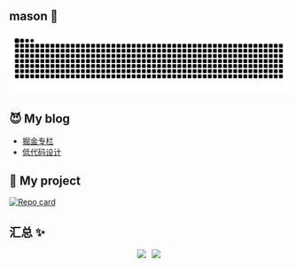 

## mason 👋

<p align="center">
  <img src="https://raw.githubusercontent.com/dohooo/dohooo/output/github-contribution-grid-snake.svg" />  
</p>

## 😈 My blog

- [掘金专栏](https://juejin.cn/user/3245414055936653)
- [低代码设计](https://github.com/masonjs-cn/ms-doc/)

## 🔧 My project

[![Repo card](https://github-readme-stats.vercel.app/api/pin/?username=masonjs-cn&repo=ms-utils)](https://github.com/masonjs-cn/ms-utils)


## 汇总 ✨
<p align="center">
<img   height="137px" style="padding-right: 10px;" src="https://github-readme-stats.vercel.app/api?username=masonjs-cn&hide_title=true&hide_border=true&show_icons=true&include_all_commits=true&line_height=21&bg_color=0,EC6C6C,FFD479,FFFC79,73FA79&theme=graywhite&locale=cn" /><img  height="137px" src="https://github-readme-stats.vercel.app/api/top-langs/?username=masonjs-cn&hide_title=true&hide_border=true&layout=compact&bg_color=0,73FA79,73FDFF,D783FF&theme=graywhite&locale=cn" />
</p>
